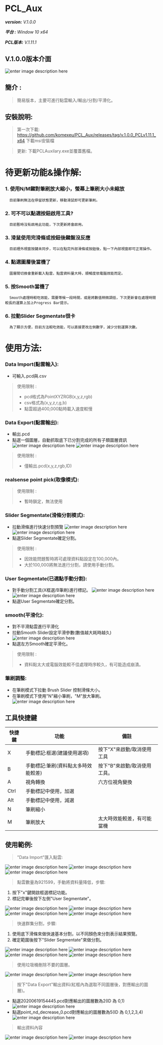 ﻿# PCL_Aux  
***version:**  V.1.0.0*

***平台 :** Window 10 x64*

***PCL版本:** V.1.11.1*


## V.1.0.0版本介面
![enter image description here](https://github.com/komexeu/PCL_Aux/blob/Picture_readme/readme_image/Viewer.png)

## 簡介 :
> 簡易版本，主要可進行點雲輸入/輸出/分割/平滑化。

## 安裝說明:
> 第一次下載: https://github.com/komexeu/PCL_Aux/releases/tag/v.1.0.0_PCLv1.11.1_x64  下載msi安裝檔

> 更新: 下載PCLAuxilary.exe並覆蓋舊檔。


# 待更新功能&操作解:
### 1. 使用N/M鍵對筆刷放大縮小，螢幕上筆刷大小未縮放
      目前筆刷無法在停留狀態更新，移動滑鼠即可更新筆刷。
### 2. 可不可以點選按鈕啟用工具?
      目前暫時沒有啟用此功能，下次更新將會啟用。
### 3. 滑鼠使用完滑條或按鈕後鍵盤沒反應
      目前裡外視窗按鍵未同步，可以在點完外部滑條或按鈕後，點一下內部視窗即可正常操作。
### 4. 點選圖層後當機了
      圖層間切換會重新載入點雲，點雲資料量大時，順暢度依電腦效能而定。
### 5. 按Smooth當機了
      Smooth處理時較吃效能，需要等候一段時間，或是將數值稍微調低，下次更新會在處理時間較長的運算上加上Progress Bar提示。
### 6. 拉動Slider Segmentate很卡
      為了顯示方便，目前方法較吃效能，可以直接更改左側數字，減少分割運算次數。      



# 使用方法:
### Data Import(點雲輸入):
* 可輸入.pcd與.csv
> 使用限制 :
> - pcd格式為PointXYZRGB(x,y,z,rgb)
> - csv格式為(x,y,z,r,g,b)
> - 點雲超過400,000點時載入速度較慢

### Data Export(點雲輸出):
* 輸出.pcd
* 點選一個圖層，自動抓取底下已分割完成的所有子類圖層資訊
![enter image description here](https://github.com/komexeu/PCL_Aux/blob/Picture_readme/readme_image/version_05a_1.png)
![enter image description here](https://github.com/komexeu/PCL_Aux/blob/Picture_readme/readme_image/version_05a_2.png)
> 使用限制 :
> - 僅輸出.pcd(x,y,z,rgb,ID)

### realsense point pick(取像模式):
> 使用限制 :
>- 暫時鎖定，無法使用
 
### Slider Segmentate(滑條分割模式):
 * 拉動滑條進行快速分割預覽 ![enter image description here](https://github.com/komexeu/PCL_Aux/blob/Picture_readme/readme_image/version_05a_3.png)
![enter image description here](https://github.com/komexeu/PCL_Aux/blob/Picture_readme/readme_image/tmp_version_05a_4.png)
* 點選Slider Segmentate確定分割。
> 使用限制 :
>- 因效能問題暫時將可處理資料點設定在100,000內。
>- 大於100,000將無法進行分割，請使用手動分割。

### User Segmentate(已選點手動分割):
* 對手動分割工具(X框選/B筆刷)進行標記。
![enter image description here](https://github.com/komexeu/PCL_Aux/blob/Picture_readme/readme_image/tmp_version_05a_5.png)
![enter image description here](https://github.com/komexeu/PCL_Aux/blob/Picture_readme/readme_image/tmp_version_05a_6.png)  
* 點選User Segmentate確定分割。

### smooth(平滑化):
* 對不平滑點雲進行平滑化
* 拉動Smooth Slider設定平滑參數(數值越大耗時越久)
![enter image description here](https://github.com/komexeu/PCL_Aux/blob/Picture_readme/readme_image/V100_smooth.png)
* 點選左方Smooth確定平滑化。

> 使用限制 :
>- 資料點太大或電腦效能較不佳處理時序較久，有可能造成崩潰。

### 筆刷調整:
* 在筆刷模式下拉動 Brush Slider 控制滑條大小。
* 在筆刷模式下使用"N"縮小筆刷，"M"放大筆刷。
![enter image description here](https://github.com/komexeu/PCL_Aux/blob/Picture_readme/readme_image/V100_brush.png)
 
 ## 工具快捷鍵
|快捷鍵|功能| 備註 | 
|-----|----|-----|
| X |手動標記:框選(建議使用選項) |按下"X"來啟動/取消使用工具|
|B|手動標記:筆刷(資料點太多時效能較差)|按下"B"來啟動/取消使用工具。|
|A|視角轉換|六方位視角變換|
|Ctrl|手動標記中使用，加選|
|Alt|手動標記中使用，減選|
|N|筆刷縮小|
|M|筆刷放大|太大時效能較差，有可能當機

## 使用範例:
> "Data Import"匯入點雲:

![enter image description here](https://github.com/komexeu/PCL_Aux/blob/Picture_readme/readme_image/Usage%20example_1.png)
![enter image description here](https://github.com/komexeu/PCL_Aux/blob/Picture_readme/readme_image/Usage%20example_2.png)
![enter image description here](https://github.com/komexeu/PCL_Aux/blob/Picture_readme/readme_image/Usage%20example_3.png)

> 點雲數量為921599，手動將資料量降低，步驟:

 1. 按下"x"鍵開啟框選標記功能。
 2. 標記完畢後按下左側"User Segmentate"。
 
 ![enter image description here](https://github.com/komexeu/PCL_Aux/blob/Picture_readme/readme_image/Usage%20example_4.png)
![enter image description here](https://github.com/komexeu/PCL_Aux/blob/Picture_readme/readme_image/Usage%20example_5.png)
![enter image description here](https://github.com/komexeu/PCL_Aux/blob/Picture_readme/readme_image/Usage%20example_6.png)
![enter image description here](https://github.com/komexeu/PCL_Aux/blob/Picture_readme/readme_image/Usage%20example_7.png)

> 快速群集分割，步驟:

 1. 使用底下滑條來做快速基本分割，以不同顏色來分割表示結果預覽。
 2. 確定範圍後按下"Slider Segmentate"來做分割。

![enter image description here](https://github.com/komexeu/PCL_Aux/blob/Picture_readme/readme_image/Usage%20example_8.png)
![enter image description here](https://github.com/komexeu/PCL_Aux/blob/Picture_readme/readme_image/Usage%20example_9.png)
![enter image description here](https://github.com/komexeu/PCL_Aux/blob/Picture_readme/readme_image/Usage%20example_10.png)
![enter image description here](https://github.com/komexeu/PCL_Aux/blob/Picture_readme/readme_image/Usage%20example_11.png)
> 使用垃圾桶刪除不要的圖層。

![enter image description here](https://github.com/komexeu/PCL_Aux/blob/Picture_readme/readme_image/Usage%20example_13.png)
![enter image description here](https://github.com/komexeu/PCL_Aux/blob/Picture_readme/readme_image/Usage%20example_14.png)

> 按下"Data Export"輸出資料(紅框內為選取不同圖層後，對應輸出的圖層)。

 - 點選20200619154445.pcd對應輸出的圖層數為2(ID 為 0,1)
![enter image description here](https://github.com/komexeu/PCL_Aux/blob/Picture_readme/readme_image/Usage%20example_15.png)
 - 點選point_nd_decrease_0.pcd對應輸出的圖層數為5(ID 為 0,1,2,3,4)
![enter image description here](https://github.com/komexeu/PCL_Aux/blob/Picture_readme/readme_image/Usage%20example_16.png)
> 輸出資料內容

![enter image description here](https://github.com/komexeu/PCL_Aux/blob/Picture_readme/readme_image/Usage%20example_18.png)
![enter image description here](https://github.com/komexeu/PCL_Aux/blob/Picture_readme/readme_image/Usage%20example_17.png)
